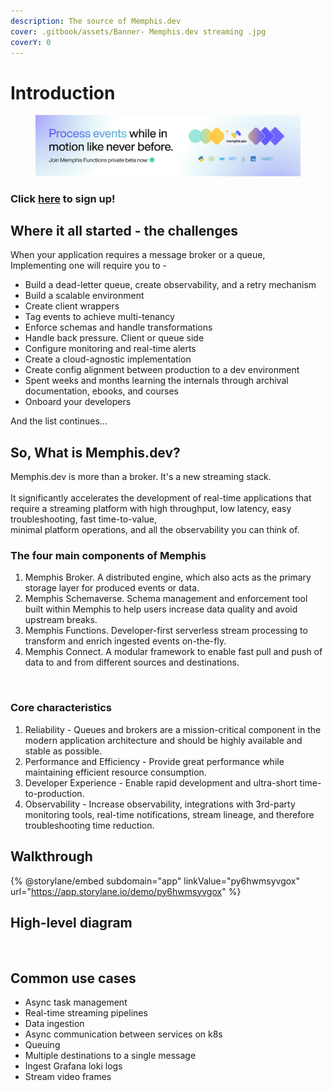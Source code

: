 ```yaml
---
description: The source of Memphis.dev
cover: .gitbook/assets/Banner- Memphis.dev streaming .jpg
coverY: 0
---
```


# Introduction

<figure><img src=".gitbook/assets/Docs.png" alt="Memphis.dev funcrions"><figcaption></figcaption></figure>

### &#x20; Click [**here**](https://memphis.dev/memphis-functions-private-beta/) to sign up!

## Where it all started - the challenges

When your application requires a message broker or a queue,\
Implementing one will require you to -

* Build a dead-letter queue, create observability, and a retry mechanism
* Build a scalable environment
* Create client wrappers
* Tag events to achieve multi-tenancy
* Enforce schemas and handle transformations
* Handle back pressure. Client or queue side
* Configure monitoring and real-time alerts
* Create a cloud-agnostic implementation
* Create config alignment between production to a dev environment
* Spent weeks and months learning the internals through archival documentation, ebooks, and courses
* Onboard your developers

And the list continues...

## So, What is Memphis.dev?

Memphis.dev is more than a broker. It's a new streaming stack. \
\
It significantly accelerates the development of real-time applications that require a streaming platform with high throughput, low latency, easy troubleshooting, fast time-to-value,\
minimal platform operations, and all the observability you can think of.

### The four main components of Memphis

1. Memphis Broker. A distributed engine, which also acts as the primary storage layer for produced events or data.
2. Memphis Schemaverse. Schema management and enforcement tool built within Memphis to help users increase data quality and avoid upstream breaks.
3. Memphis Functions. Developer-first serverless stream processing to transform and enrich ingested events on-the-fly.
4. Memphis Connect. A modular framework to enable fast pull and push of data to and from different sources and destinations.

<figure><img src=".gitbook/assets/Ways to Compare Different Event Sources (1).jpg" alt=""><figcaption></figcaption></figure>

### **Core** characteristics

1. Reliability - Queues and brokers are a mission-critical component in the modern application architecture and should be highly available and stable as possible.
2. Performance and Efficiency - Provide great performance while maintaining efficient resource consumption.
3. Developer Experience - Enable rapid development and ultra-short time-to-production.
4. Observability - Increase observability, integrations with 3rd-party monitoring tools, real-time notifications, stream lineage, and therefore troubleshooting time reduction.

## Walkthrough

{% @storylane/embed subdomain="app" linkValue="py6hwmsyvgox" url="https://app.storylane.io/demo/py6hwmsyvgox" %}

## High-level diagram

<figure><img src=".gitbook/assets/overview (1).jpeg" alt=""><figcaption></figcaption></figure>

## Common use cases

* Async task management
* Real-time streaming pipelines
* Data ingestion
* Async communication between services on k8s
* Queuing
* Multiple destinations to a single message
* Ingest Grafana loki logs
* Stream video frames
